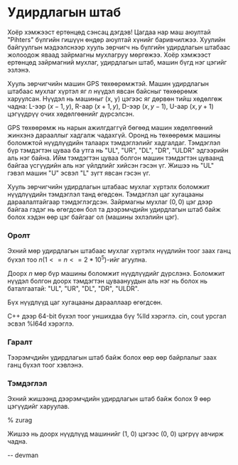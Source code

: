Удирдлагын штаб
===============

Хоёр хэмжээст ертөнцөд сэнсац дэгдэв! Цагдаа нар маш аюултай "Pihters" бүлгийн гишүүн өндөр аюултай хүнийг баривчилжээ. Хуулийн байгуулгын мэдээлснээр хууль зөрчигч нь бүлгийн удирдлагын штабаас жолоодож яваад зайрмагны мухлагруу мөргөжээ. Хоёр хэмжээст ертөнцөд зайрмагний мухлаг, удирдлагын штаб, машин бүгд нэг цэгийг эзлэнэ.

Хууль зөрчигчийн машин GPS төхөөрөмжтэй. Машин удирдлагын штабаас мухлаг хүртэл яг $n$ нүүдэл явсан байсныг төхөөрөмж харуулсан. Нүүдэл нь машиныг (x, y) цэгээс яг дөрвөн тийш хөдөлгөж чадна: L-ээр $(x - 1, y)$, R-аар $(x + 1, y)$, D-ээр $(x, y - 1)$, U-аар $(x, y + 1)$ цэгүүдрүү очих хөдөлгөөнийг дүрсэлсэн.

GPS төхөөрөмж нь нарын ажилгдаггүй бөгөөд машин хөдөлгөөний жинхэнэ дарааллыг хадгалж чадахгүй. Оронд нь төхөөрөмж машины боломжтой нүүдлүүдийн талаарх тэмдэглэлийг хадгалдаг. Тэмдэглэл бүр тэмдэгтэн цуваа ба утга нь "UL", "UR", "DL", "DR", "ULDR" эдгээрийн аль нэг байна. Ийм тэмдэгтэн цуваа болгон машин тэмдэгтэн цуваанд байгаа үсгүүдийн аль нэг үйлдлийг хийсэн гэсэн үг. Жишээ нь "UL" гэвэл машин "U" эсвэл "L" зүгт явсан гэсэн үг.

Хууль зөрчигчийн удирдлагын штабаас мухлаг хүртэлх боломжит нүүдлүүдийн тэмдэглэл танд өгөдсөн. Тэмдэглэл цаг хугацааны дараалалтайгаар тэмдэглэгдсэн. Зайрмагны мухлаг $(0, 0)$ цэг дээр байгаа гэдэг нь өгөгдсөн бол та дээрэмчдийн удирдлагын штаб байж болох хэдэн өөр цэг байгааг ол (машины эхлэлийн цэг).

### Оролт

Эхний мөр удирдлагын штабаас мухлаг хүртэлх нүүдлийн тоог заах  ганц бүхэл тоо $n (1 <= n <= 2*10^5)$-ийг агуулна.

Доорх $n$ мөр бүр машины боломжит нүүдлүүдийг дүрслэнэ. Боломжит нүүдэл болгон доорх тэмдэгтэн цуваануудын аль нэг нь болох нь баталгаатай: "UL", "UR", "DL", "DR", "ULDR".

Бүх нүүдлүүд цаг хугацааны дарааллаар өгөгдсөн.

C++ дээр 64-bit бүхэл тоог уншихдаа бүү %lld хэрэглэ. cin, cout урсгал эсвэл %I64d хэрэглэ.

### Гаралт

Тээрэмчдийн удирдлагын штаб байж болох өөр өөр байрлалыг заах ганц бүхэл тоог хэвлэнэ.

### Тэмдэглэл

Эхний жишээнд дээрэмчдийн удирдлагын штаб байж болох 9 өөр цэгүүдийг харуулав.

% zurag

Жишээ нь доорх нүүдлүүд машинийг (1, 0) цэгээс (0, 0) цэгрүү авчирж чадна.

-- devman
